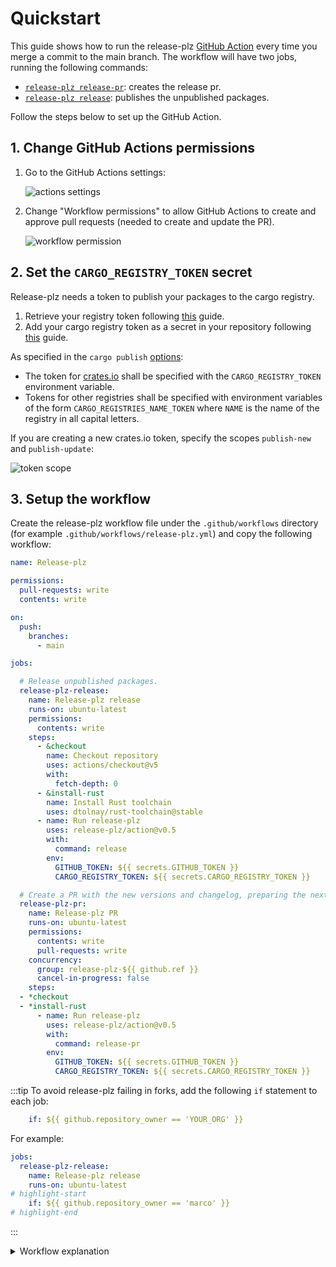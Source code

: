 # Quickstart

This guide shows how to run the release-plz
[GitHub Action](https://github.com/marketplace/actions/release-plz)
every time you merge a commit to the main branch.
The workflow will have two jobs, running the following commands:

- [`release-plz release-pr`](../usage/release-pr.md): creates the release pr.
- [`release-plz release`](../usage/release.md): publishes the unpublished packages.

Follow the steps below to set up the GitHub Action.

## 1. Change GitHub Actions permissions

1. Go to the GitHub Actions settings:

   ![actions settings](../assets/actions_settings.png)

2. Change "Workflow permissions" to allow GitHub Actions to create and approve
   pull requests (needed to create and update the PR).

   ![workflow permission](../assets/workflow_permissions.png)

## 2. Set the `CARGO_REGISTRY_TOKEN` secret

Release-plz needs a token to publish your packages to the cargo registry.

1. Retrieve your registry token following
   [this](https://doc.rust-lang.org/cargo/reference/publishing.html#before-your-first-publish)
   guide.
2. Add your cargo registry token as a secret in your repository following
   [this](https://docs.github.com/en/actions/how-tos/write-workflows/choose-what-workflows-do/use-secrets#creating-secrets-for-a-repository)
   guide.

As specified in the `cargo publish`
[options](https://doc.rust-lang.org/cargo/commands/cargo-publish.html#publish-options):

- The token for [crates.io](https://crates.io/) shall be specified with the `CARGO_REGISTRY_TOKEN`
  environment variable.
- Tokens for other registries shall be specified with environment variables of the form
  `CARGO_REGISTRIES_NAME_TOKEN` where `NAME` is the name of the registry in all capital letters.

If you are creating a new crates.io token, specify the scopes `publish-new` and `publish-update`:

![token scope](../assets/token_scope.png)

## 3. Setup the workflow

Create the release-plz workflow file under the `.github/workflows` directory
(for example `.github/workflows/release-plz.yml`)
and copy the following workflow:

```yaml
name: Release-plz

permissions:
  pull-requests: write
  contents: write

on:
  push:
    branches:
      - main

jobs:

  # Release unpublished packages.
  release-plz-release:
    name: Release-plz release
    runs-on: ubuntu-latest
    permissions:
      contents: write
    steps:
      - &checkout
        name: Checkout repository
        uses: actions/checkout@v5
        with:
          fetch-depth: 0
      - &install-rust
        name: Install Rust toolchain
        uses: dtolnay/rust-toolchain@stable
      - name: Run release-plz
        uses: release-plz/action@v0.5
        with:
          command: release
        env:
          GITHUB_TOKEN: ${{ secrets.GITHUB_TOKEN }}
          CARGO_REGISTRY_TOKEN: ${{ secrets.CARGO_REGISTRY_TOKEN }}

  # Create a PR with the new versions and changelog, preparing the next release.
  release-plz-pr:
    name: Release-plz PR
    runs-on: ubuntu-latest
    permissions:
      contents: write
      pull-requests: write
    concurrency:
      group: release-plz-${{ github.ref }}
      cancel-in-progress: false
    steps:
  - *checkout
  - *install-rust
      - name: Run release-plz
        uses: release-plz/action@v0.5
        with:
          command: release-pr
        env:
          GITHUB_TOKEN: ${{ secrets.GITHUB_TOKEN }}
          CARGO_REGISTRY_TOKEN: ${{ secrets.CARGO_REGISTRY_TOKEN }}
```

:::tip
To avoid release-plz failing in forks, add the following `if` statement to each job:

```yaml
    if: ${{ github.repository_owner == 'YOUR_ORG' }}
```

For example:

```yaml
jobs:
  release-plz-release:
    name: Release-plz release
    runs-on: ubuntu-latest
# highlight-start
    if: ${{ github.repository_owner == 'marco' }}
# highlight-end
```

:::

<details>
<summary>Workflow explanation</summary>

This optional section adds comments to the above workflow,
to explain it in detail.

```yaml
# Name of the workflow: you can change it.
name: Release-plz

# The action runs on every push to the main branch.
on:
  push:
    branches:
      - main

jobs:

  # Release unpublished packages.
  # If you want release-plz to only update your packages,
  # and you want to handle `cargo publish` and git tag push by yourself,
  # remove this job.
  release-plz-release:
    name: Release-plz release
    runs-on: ubuntu-latest
    # Used to push tags, and create releases.
    permissions:
      contents: write
    steps:
      - name: Checkout repository
        uses: actions/checkout@v5
        with:
          # `fetch-depth: 0` is needed to clone all the git history, which is necessary to
          # release from the latest commit of the release PR.
          fetch-depth: 0
      # Use your favorite way to install the Rust toolchain.
      # The action I'm using here is a popular choice.
      - name: Install Rust toolchain
        uses: dtolnay/rust-toolchain@stable
      - name: Run release-plz
        uses: release-plz/action@v0.5
        with:
          # Run `release-plz release` command.
          command: release
        env:
          GITHUB_TOKEN: ${{ secrets.GITHUB_TOKEN }}
          CARGO_REGISTRY_TOKEN: ${{ secrets.CARGO_REGISTRY_TOKEN }}

  # Create a PR with the new versions and changelog, preparing the next release.
  # If you want release-plz to only release your packages
  # and you want to update `Cargo.toml` versions and changelogs by yourself,
  # remove this job.
  release-plz-pr:
    name: Release-plz PR
    runs-on: ubuntu-latest
    permissions:
      # Used to create and update pull requests.
      pull-requests: write
      # Used to push to the pull request branch.
      contents: write

    # The concurrency block is explained below (after the code block).
    concurrency:
      group: release-plz-${{ github.ref }}
      cancel-in-progress: false
    steps:
      - name: Checkout repository
        uses: actions/checkout@v5
        with:
          # `fetch-depth: 0` is needed to clone all the git history, which is necessary to
          # determine the next version and build the changelog.
          fetch-depth: 0
      - name: Install Rust toolchain
        uses: dtolnay/rust-toolchain@stable
      - name: Run release-plz
        uses: release-plz/action@v0.5
        with:
          # Run `release-plz release-pr` command.
          command: release-pr
        env:
          GITHUB_TOKEN: ${{ secrets.GITHUB_TOKEN }}
          # In `release-plz-pr` this is only required if you are using a private registry.
          CARGO_REGISTRY_TOKEN: ${{ secrets.CARGO_REGISTRY_TOKEN }}
```

### Concurrency

The `concurrency` block guarantees that if a new commit is pushed while
the job of the previous commit was still running, the new job will
wait for the previous one to finish.
In this way, only one instance of `release-plz release-pr` will run in the
repository at the same time for # the same branch, ensuring that there are
no conflicts.
See the GitHub [docs](https://docs.github.com/en/actions/writing-workflows/workflow-syntax-for-github-actions#jobsjob_idconcurrency)
to learn more.

We can't use the same `concurrency` block in the `release-plz-release` job
because the `concurrency` block cancels the pending job if a new commit is
pushed — we can't risk to skip a release.
This is an example commit sequence where the release would be skipped:

- Commit 1: an initial commit is pushed to the main branch. `release-plz release` runs.
- Commit 2: a second commit is pushed to the main branch. The job of this commit is pending,
  waiting for Release-plz to finish on Commit 1.
- Commit 3: a third commit is pushed to the main branch. The job of commit 2 is canceled,
  and the job of commit 3 is pending, waiting for Release-plz to finish on Commit 1.

</details>
